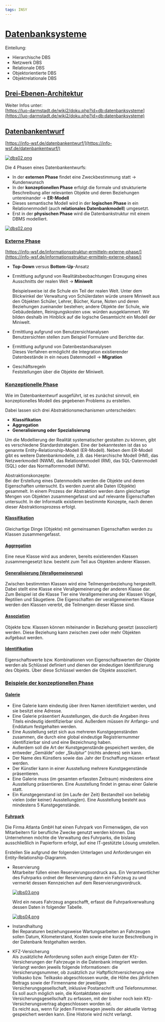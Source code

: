 ```yaml
---
tags: INSY
---
```

# [Datenbanksysteme](https://github.com/gersto/dbs/blob/main/Datenbankdesign.md#datenbanksysteme)

Einteilung:

- Hierarchische DBS
- Netzwerk DBS
- Relationale DBS
- Objektorientierte DBS
- Objektrelationale DBS

## [Drei-Ebenen-Architektur](https://github.com/gersto/dbs/blob/main/Datenbankdesign.md#drei-ebenen-architektur)

Weiter Infos unter:  
[https://luo-darmstadt.de/wiki2/doku.php?id=db:datenbanksysteme](https://luo-darmstadt.de/wiki2/doku.php?id=db:datenbanksysteme)

## [Datenbankentwurf](https://github.com/gersto/dbs/blob/main/Datenbankdesign.md#datenbankentwurf)

[https://info-wsf.de/datenbankentwurf/](https://info-wsf.de/datenbankentwurf/)

[![dbs02.png](https://github.com/gersto/dbs/raw/main/pic/dbs01.png)](https://github.com/gersto/dbs/blob/main/pic/dbs01.png)

Die 4 Phasen eines Datenbankentwurfs:

- In der **externen Phase** findet eine Zweckbestimmung statt -> Kundenwunsch
- In der **konzeptionellen Phase** erfolgt die formale und strukturierte Beschreibung aller relevanten Objekte und deren Beziehungen untereinander -> **ER-Modell**
- Dieses semantische Modell wird in der **logischen Phase** in ein Relationenmodell (auch **relationales Datenbankmodell**) umgesetzt.
- Erst in der **physischen Phase** wird die Datenbankstruktur mit einem DBMS modelliert.

[![dbs02.png](https://github.com/gersto/dbs/raw/main/pic/dbs02.png)](https://github.com/gersto/dbs/blob/main/pic/dbs02.png)

### [Externe Phase](https://github.com/gersto/dbs/blob/main/Datenbankdesign.md#externe-phase)

[https://info-wsf.de/informationsstruktur-ermitteln-externe-phase/](https://info-wsf.de/informationsstruktur-ermitteln-externe-phase/)

- **Top-Down** versus **Bottom-Up**-Ansatz
    
- Ermittlung aufgrund von Realitätsbeobachtungen Erzeugung eines Ausschnitts der realen Welt -> **Miniwelt**
    
    Beispielsweise ist die Schule ein Teil der realen Welt. Unter dem Blickwinkel der Verwaltung von Schülerdaten würde unsere Miniwelt aus den Objekten Schüler, Lehrer, Bücher, Kurse, Noten und deren Beziehungen zueinander bestehen; andere Objekte der Schule, wie Gebäudedaten, Reinigungskosten usw. würden ausgeklammert. Wir bilden deshalb im Hinblick auf die logische Gesamtsicht ein Modell der Miniwelt.
    
- Ermittlung aufgrund von Benutzersichtanalysen  
    Benutzersichten stellen zum Beispiel Formulare und Berichte dar.
    
- Ermittlung aufgrund von Datenbestandsanalysen  
    Dieses Verfahren ermöglicht die Integration existierender Datenbestände in ein neues Datenmodell -> **Migration**
    
- Geschäftsregeln  
    Feststellungen über die Objekte der Miniwelt.
    

### [Konzeptionelle Phase](https://github.com/gersto/dbs/blob/main/Datenbankdesign.md#konzeptionelle-phase)

Wie im Datenbankentwurf ausgeführt, ist es zunächst sinnvoll, ein konzeptionelles Modell des gegebenen Problems zu erstellen.

Dabei lassen sich drei Abstraktionsmechanismen unterscheiden:

- **Klassifikation**
- **Aggregation**
- **Generalisierung oder Spezialisierung**

Um die Modellierung der Realität systematischer gestalten zu können, gibt es verschiedene Standardstrategien. Eine der bekanntesten ist das so genannte Entity-Relationship-Modell (ER-Modell). Neben dem ER-Modell gibt es weitere Datenbankmodelle, z.B. das Hierarchische Modell (HM), das Netzwerkmodell (NWM), das Relationenmodell (RM), das SQL-Datenmodell (SQL) oder das Normalformmodell (NFM).

Abstraktionskonzepte:  
Bei der Erstellung eines Datenmodells werden die Objekte und deren Eigenschaften untersucht. Es werden zuerst alle Daten (Objekte) gesammelt. In einem Prozess der Abstraktion werden dann gleichartige Mengen von Objekten zusammengefasst und auf relevante Eigenschaften untersucht. In der Informatik existieren bestimmte Konzepte, nach denen dieser Abstraktionsprozess erfolgt.

#### [Klassifikation](https://github.com/gersto/dbs/blob/main/Datenbankdesign.md#klassifikation)

Gleichartige Dinge (Objekte) mit gemeinsamen Eigenschaften werden zu Klassen zusammengefasst.

#### [Aggregation](https://github.com/gersto/dbs/blob/main/Datenbankdesign.md#aggregation)

Eine neue Klasse wird aus anderen, bereits existierenden Klassen zusammengesetzt bzw. besteht zum Teil aus Objekten anderer Klassen.

#### [Generalisierung (Verallgemeinerung)](https://github.com/gersto/dbs/blob/main/Datenbankdesign.md#generalisierung-verallgemeinerung)

Zwischen bestimmten Klassen wird eine Teilmengenbeziehung hergestellt. Dabei stellt eine Klasse eine Verallgemeinerung der anderen Klasse dar. Zum Beispiel ist die Klasse Tier eine Verallgemeinerung der Klassen Vögel, Reptilien und Säugetiere. Die Eigenschaften der verallgemeinerten Klasse werden den Klassen vererbt, die Teilmengen dieser Klasse sind.

#### [Assoziation](https://github.com/gersto/dbs/blob/main/Datenbankdesign.md#assoziation)

Objekte bzw. Klassen können miteinander in Beziehung gesetzt (assoziiert) werden. Diese Beziehung kann zwischen zwei oder mehr Objekten aufgebaut werden.

#### [Identifikation](https://github.com/gersto/dbs/blob/main/Datenbankdesign.md#identifikation)

Eigenschaftswerte bzw. Kombinationen von Eigenschaftswerten der Objekte werden als Schlüssel definiert und dienen der eindeutigen Identifizierung des Objekts. Über diese Schlüssel werden die Objekte assoziiert.

### [Beispiele der konzeptionellen Phase](https://github.com/gersto/dbs/blob/main/Datenbankdesign.md#beispiele-der-konzeptionellen-phase)

#### [Galerie](https://github.com/gersto/dbs/blob/main/Datenbankdesign.md#galerie)

- Eine Galerie kann eindeutig über ihren Namen identifiziert werden, und sie besitzt eine Adresse.
- Eine Galerie präsentiert Ausstellungen, die durch die Angaben ihres Titels eindeutig identifizierbar sind. Außerdem müssen ihr Anfangs- und Enddatum festgehalten werden.
- Eine Ausstellung setzt sich aus mehreren Kunstgegenständen zusammen, die durch eine global eindeutige Registriernummer identifizierbar sind und eine Bezeichnung haben.
- Außerdem soll die Art der Kunstgegenstände gespeichert werden, die entweder „Gemälde“ oder „Skulptur“ (nichts anderes) sein kann.
- Der Name des Künstlers sowie das Jahr der Erschaffung müssen erfasst werden.
- Der Künstler kann in einer Ausstellung mehrere Kunstgegenstände präsentieren.
- Eine Galerie muss (im gesamten erfassten Zeitraum) mindestens eine Ausstellung präsentieren. Eine Ausstellung findet in genau einer Galerie statt.
- Ein Kunstgegenstand ist (im Laufe der Zeit) Bestandteil von beliebig vielen (oder keiner) Ausstellung(en). Eine Ausstellung besteht aus mindestens 5 Kunstgegenstände.

#### [Fuhrpark](https://github.com/gersto/dbs/blob/main/Datenbankdesign.md#fuhrpark)

Die Firma Atlanta GmbH hat einen Fuhrpark von Firmenwägen, die von Mitarbeitern für berufliche Zwecke genutzt werden können. Das Unternehmen möchte die Verwaltung des Fuhrparks, die bislang ausschließlich in Papierform erfolgt, auf eine IT-gestützte Lösung umstellen.

Erstellen Sie aufgrund der folgenden Unterlagen und Anforderungen ein Entity-Relationship-Diagramm.

- Reservierung  
    Mitarbeiter füllen einen Reservierungsvordruck aus. Ein Verantwortlicher des Fuhrparks ordnet der Reservierung dann ein Fahrzeug zu und vermerkt dessen Kennzeichen auf dem Reservierungsvordruck.
    
    [![dbs03.png](https://github.com/gersto/dbs/raw/main/pic/dbs03.png)](https://github.com/gersto/dbs/blob/main/pic/dbs03.png)
    
    Wird ein neues Fahrzeug angeschafft, erfasst die Fuhrparkverwaltung dessen Daten in folgender Tabelle.
    
    [![dbs04.png](https://github.com/gersto/dbs/raw/main/pic/dbs04.png)](https://github.com/gersto/dbs/blob/main/pic/dbs04.png)
    
- Instandhaltung  
    Bei Reparaturen beziehungsweise Wartungsarbeiten an Fahrzeugen sollen Datum, Kilometerstand, Kosten sowie eine kurze Beschreibung in der Datenbank festgehalten werden.
    
- KFZ-Versicherung  
    Als zusätzliche Anforderung sollen auch einige Daten der Kfz-Versicherungen der Fahrzeuge in die Datenbank integriert werden. Verlangt werden jeweils folgende Informationen: die Versicherungsnummer, ob zusätzlich zur Haftpflichtversicherung eine Vollkasko bzw. Teilkasko abgeschlossen wurde, die Höhe des jährlichen Beitrags sowie der Firmenname der jeweiligen Versicherungsgesellschaft, inklusive Postanschrift und Telefonnummer.  
    Es soll auch möglich sein, die Kontaktdaten einer Versicherungsgesellschaft zu erfassen, mit der bisher noch kein Kfz-Versicherungsvertrag abgeschlossen worden ist.  
    Es reicht aus, wenn für jeden Firmenwagen jeweils der aktuelle Vertrag gespeichert werden kann. Eine Historie wird nicht verlangt.

